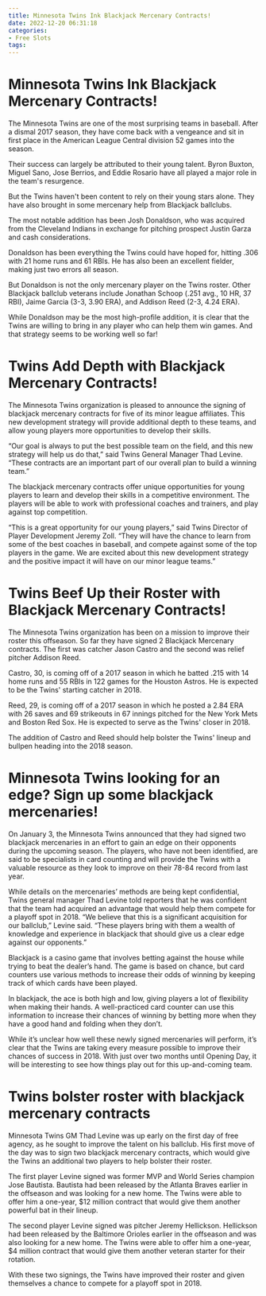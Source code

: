 ```yaml
---
title: Minnesota Twins Ink Blackjack Mercenary Contracts!
date: 2022-12-20 06:31:18
categories:
- Free Slots
tags:
---
```



#  Minnesota Twins Ink Blackjack Mercenary Contracts!

The Minnesota Twins are one of the most surprising teams in baseball. After a dismal 2017 season, they have come back with a vengeance and sit in first place in the American League Central division 52 games into the season.

Their success can largely be attributed to their young talent. Byron Buxton, Miguel Sano, Jose Berrios, and Eddie Rosario have all played a major role in the team's resurgence.

But the Twins haven't been content to rely on their young stars alone. They have also brought in some mercenary help from Blackjack ballclubs.

The most notable addition has been Josh Donaldson, who was acquired from the Cleveland Indians in exchange for pitching prospect Justin Garza and cash considerations.

Donaldson has been everything the Twins could have hoped for, hitting .306 with 21 home runs and 61 RBIs. He has also been an excellent fielder, making just two errors all season.

But Donaldson is not the only mercenary player on the Twins roster. Other Blackjack ballclub veterans include Jonathan Schoop (.251 avg., 10 HR, 37 RBI), Jaime Garcia (3-3, 3.90 ERA), and Addison Reed (2-3, 4.24 ERA).

While Donaldson may be the most high-profile addition, it is clear that the Twins are willing to bring in any player who can help them win games. And that strategy seems to be working well so far!

#  Twins Add Depth with Blackjack Mercenary Contracts!

The Minnesota Twins organization is pleased to announce the signing of blackjack mercenary contracts for five of its minor league affiliates. This new development strategy will provide additional depth to these teams, and allow young players more opportunities to develop their skills.

“Our goal is always to put the best possible team on the field, and this new strategy will help us do that,” said Twins General Manager Thad Levine. “These contracts are an important part of our overall plan to build a winning team.”

The blackjack mercenary contracts offer unique opportunities for young players to learn and develop their skills in a competitive environment. The players will be able to work with professional coaches and trainers, and play against top competition.

“This is a great opportunity for our young players,” said Twins Director of Player Development Jeremy Zoll. “They will have the chance to learn from some of the best coaches in baseball, and compete against some of the top players in the game. We are excited about this new development strategy and the positive impact it will have on our minor league teams.”

#  Twins Beef Up their Roster with Blackjack Mercenary Contracts!

The Minnesota Twins organization has been on a mission to improve their roster this offseason. So far they have signed 2 Blackjack Mercenary contracts. The first was catcher Jason Castro and the second was relief pitcher Addison Reed.

Castro, 30, is coming off of a 2017 season in which he batted .215 with 14 home runs and 55 RBIs in 122 games for the Houston Astros. He is expected to be the Twins' starting catcher in 2018.

Reed, 29, is coming off of a 2017 season in which he posted a 2.84 ERA with 26 saves and 69 strikeouts in 67 innings pitched for the New York Mets and Boston Red Sox. He is expected to serve as the Twins' closer in 2018.

The addition of Castro and Reed should help bolster the Twins' lineup and bullpen heading into the 2018 season.

#  Minnesota Twins looking for an edge? Sign up some blackjack mercenaries!

On January 3, the Minnesota Twins announced that they had signed two blackjack mercenaries in an effort to gain an edge on their opponents during the upcoming season. The players, who have not been identified, are said to be specialists in card counting and will provide the Twins with a valuable resource as they look to improve on their 78-84 record from last year.

While details on the mercenaries’ methods are being kept confidential, Twins general manager Thad Levine told reporters that he was confident that the team had acquired an advantage that would help them compete for a playoff spot in 2018. “We believe that this is a significant acquisition for our ballclub,” Levine said. “These players bring with them a wealth of knowledge and experience in blackjack that should give us a clear edge against our opponents.”

Blackjack is a casino game that involves betting against the house while trying to beat the dealer’s hand. The game is based on chance, but card counters use various methods to increase their odds of winning by keeping track of which cards have been played.

In blackjack, the ace is both high and low, giving players a lot of flexibility when making their hands. A well-practiced card counter can use this information to increase their chances of winning by betting more when they have a good hand and folding when they don’t.

While it’s unclear how well these newly signed mercenaries will perform, it’s clear that the Twins are taking every measure possible to improve their chances of success in 2018. With just over two months until Opening Day, it will be interesting to see how things play out for this up-and-coming team.

#  Twins bolster roster with blackjack mercenary contracts

Minnesota Twins GM Thad Levine was up early on the first day of free agency, as he sought to improve the talent on his ballclub. His first move of the day was to sign two blackjack mercenary contracts, which would give the Twins an additional two players to help bolster their roster.

The first player Levine signed was former MVP and World Series champion Jose Bautista. Bautista had been released by the Atlanta Braves earlier in the offseason and was looking for a new home. The Twins were able to offer him a one-year, $12 million contract that would give them another powerful bat in their lineup.

The second player Levine signed was pitcher Jeremy Hellickson. Hellickson had been released by the Baltimore Orioles earlier in the offseason and was also looking for a new home. The Twins were able to offer him a one-year, $4 million contract that would give them another veteran starter for their rotation.

With these two signings, the Twins have improved their roster and given themselves a chance to compete for a playoff spot in 2018.
